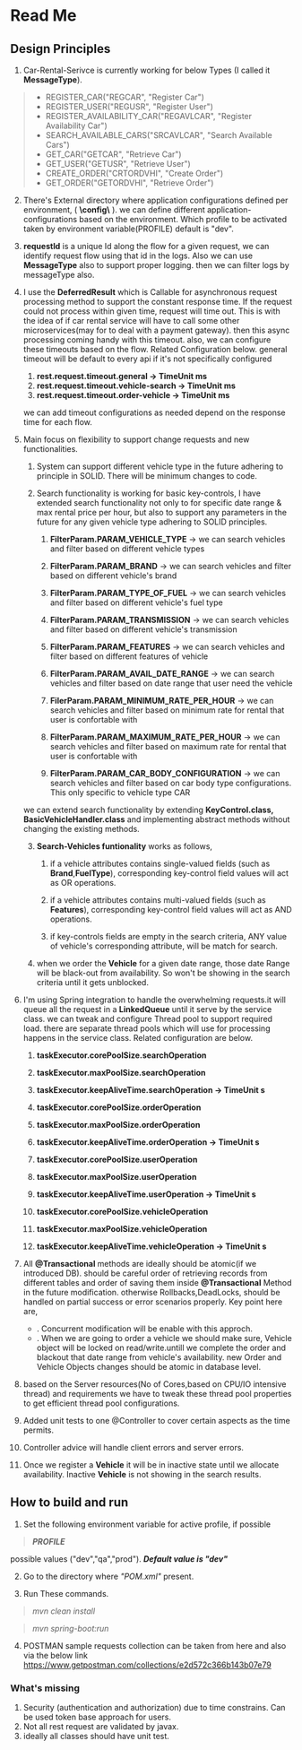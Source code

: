 # Read Me #

## Design Principles ##

1. Car-Rental-Serivce is currently working for below Types (I called it **MessageType**).
> * REGISTER_CAR("REGCAR", "Register Car")
> * REGISTER_USER("REGUSR", "Register User")
> * REGISTER_AVAILABILITY_CAR("REGAVLCAR", "Register Availability Car")
> * SEARCH_AVAILABLE_CARS("SRCAVLCAR", "Search Available Cars")
> * GET_CAR("GETCAR", "Retrieve Car")
> * GET_USER("GETUSR", "Retrieve User")
> * CREATE_ORDER("CRTORDVHI", "Create Order")
> * GET_ORDER("GETORDVHI", "Retrieve Order")


2. There's External directory where application configurations defined per environment, ( **\config\\** ). we can define
   different application-configurations based on the environment. Which profile to be activated taken by environment
   variable(PROFILE) default is "dev". 

3. **requestId** is a unique Id along the flow for a given request, we can identify request flow using that id in the
   logs. Also we can use **MessageType** also to support proper logging. then we can filter logs by messageType also.

4. I use the **DeferredResult** which is Callable for asynchronous request processing method to support the constant
   response time. If the request could not process within given time, request will time out. This is with the idea of if
   car rental service will have to call some other microservices(may for to deal with a payment gateway). then this async processing coming handy with this
   timeout. also, we can configure these timeouts based on the flow. Related Configuration below. general timeout will
   be default to every api if it's not specifically configured
    1. **rest.request.timeout.general -> TimeUnit ms**
    2. **rest.request.timeout.vehicle-search -> TimeUnit ms**
    3. **rest.request.timeout.order-vehicle -> TimeUnit ms**
   
   we can add timeout configurations as needed depend on the response time for each flow.

5. Main focus on flexibility to support change requests and new functionalities.

    1. System can support different vehicle type in the future adhering to principle in SOLID. There will be
       minimum changes to code.
       
    2. Search functionality is working for basic key-controls, I have extended search functionality not only to for specific date range & max rental price per hour, but also to support any parameters in the future for any given vehicle type adhering to SOLID principles.
        1. **FilterParam.PARAM_VEHICLE_TYPE**    -> we can search vehicles and filter based on different vehicle types
        2. **FilterParam.PARAM_BRAND**           -> we can search vehicles and filter based on different vehicle's brand
        3. **FilterParam.PARAM_TYPE_OF_FUEL**    -> we can search vehicles and filter based on different vehicle's fuel type
        4. **FilterParam.PARAM_TRANSMISSION**    -> we can search vehicles and filter based on different vehicle's transmission
        5. **FilterParam.PARAM_FEATURES**        -> we can search vehicles and filter based on different features of vehicle
        
        6. **FilterParam.PARAM_AVAIL_DATE_RANGE**   -> we can search vehicles and filter based on date range that user need the vehicle
        7. **FilerParam.PARAM_MINIMUM_RATE_PER_HOUR**  -> we can search vehicles and filter based on minimum rate for rental that user is confortable with
        8. **FilterParam.PARAM_MAXIMUM_RATE_PER_HOUR** -> we can search vehicles and filter based on maximum rate for rental that user is confortable with
        
        9. **FilterParam.PARAM_CAR_BODY_CONFIGURATION** -> we can search vehicles and filter based on car body type configurations. This only specific to vehicle type CAR

   
   we can extend search functionality by extending **KeyControl.class, BasicVehicleHandler.class** and implementing abstract methods without changing the existing methods.
   
    3. **Search-Vehicles funtionality** works as follows,
  
        1. if a vehicle attributes contains single-valued fields (such as **Brand**,**FuelType**), corresponding key-control
           field values will act as OR operations.
           
        2. if a vehicle attributes contains multi-valued fields (such as **Features**), corresponding key-control field
           values will act as AND operations.
           
        3. if key-controls fields are empty in the search criteria, ANY value of vehicle's corresponding attribute, will
           be match for search.
           
    4. when we order the **Vehicle** for a given date range, those date Range will be black-out from availability. So won't
       be showing in the search criteria until it gets unblocked.


6. I'm using Spring integration to handle the overwhelming requests.it will queue all the request in a **LinkedQueue** until
   it serve by the service class. we can tweak and configure Thread pool to support required load. there are separate
   thread pools which will use for processing happens in the service class. Related configuration are below.
    1. **taskExecutor.corePoolSize.searchOperation**
    2. **taskExecutor.maxPoolSize.searchOperation**
    3. **taskExecutor.keepAliveTime.searchOperation -> TimeUnit s**

    4. **taskExecutor.corePoolSize.orderOperation**
    5. **taskExecutor.maxPoolSize.orderOperation**
    6. **taskExecutor.keepAliveTime.orderOperation -> TimeUnit s**

    7. **taskExecutor.corePoolSize.userOperation**
    8. **taskExecutor.maxPoolSize.userOperation**
    9. **taskExecutor.keepAliveTime.userOperation -> TimeUnit s**

    10. **taskExecutor.corePoolSize.vehicleOperation**
    11. **taskExecutor.maxPoolSize.vehicleOperation**
    12. **taskExecutor.keepAliveTime.vehicleOperation -> TimeUnit s**

7. All **@Transactional** methods are ideally should be atomic(if we introduced DB). should be careful order of retrieving
   records from different tables and order of saving them inside **@Transactional** Method in the future modification. otherwise Rollbacks,DeadLocks,
   should be handled on partial success or error scenarios properly. Key point here are,
      * . Concurrent modification will be enable with this approch.
      * . When we are going to order a vehicle we should make sure, Vehicle object will be locked on read/write.untill we complete the order and blackout that date range from vehicle's availability. new Order and Vehicle Objects changes should be atomic in database level.

8. based on the Server resources(No of Cores,based on CPU/IO intensive thread) and requirements we have to tweak these thread pool
   properties to get efficient thread pool configurations.

9. Added unit tests to one @Controller to cover certain aspects as the time permits.

10. Controller advice will handle client errors and server errors.
11. Once we register a **Vehicle** it will be in inactive state until we allocate availability. Inactive **Vehicle** is not showing in the search results.

## How to build and run ##

1. Set the following environment variable for active profile, if possible

> ***PROFILE***
>
possible values ("dev","qa","prod"). ***Default value is "dev"***

2. Go to the directory where *"POM.xml"* present.


3. Run These commands.

> *mvn clean install*

> *mvn spring-boot:run*

4. POSTMAN sample requests collection can be taken from here and also via the below link
   https://www.getpostman.com/collections/e2d572c366b143b07e79

### What's missing ###

1. Security (authentication and authorization) due to time constrains. Can be used token base approach for users.
2. Not all rest request are validated by javax.
3. ideally all classes should have unit test.
